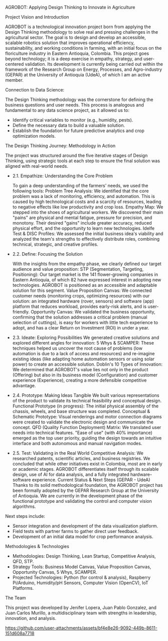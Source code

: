 AGROBOT: Applying Design Thinking to Innovate in Agriculture

Project Vision and Introduction

AGROBOT is a technological innovation project born from applying the Design Thinking methodology to solve real and pressing challenges in the agricultural sector. The goal is to design and develop an accessible, scalable robotics solution that improves operational efficiency, sustainability, and working conditions in farming, with an initial focus on the floriculture industry in Eastern Antioquia, Colombia.
This project goes beyond technology; it is a deep exercise in empathy, strategy, and user-centered validation. Its development is currently being carried out within the framework of the Research Group on Energy, Processes, and Agro-industry (GEPAR) at the University of Antioquia (UdeA), of which I am an active member.

Connection to Data Science:

The Design Thinking methodology was the cornerstone for defining the business questions and user needs. This process is analogous and fundamental to any data science project, as it allowed us to:

- Identify critical variables to monitor (e.g., humidity, pests).
- Define the necessary data to build a valuable solution.
- Establish the foundation for future predictive analytics and crop optimization models.

The Design Thinking Journey: Methodology in Action

The project was structured around the five iterative stages of Design Thinking, using strategic tools at each step to ensure the final solution was aligned with real-world needs.

- 2.1. Empathize: Understanding the Core Problem
  
  To gain a deep understanding of the farmers' needs, we used the following tools:
  Problem Tree Analysis: We identified that the core problem was a lack of monitoring, efficiency, and automation. This is caused by high technological costs and a scarcity of resources, leading to negative        effects like low productivity and crop loss.
  Empathy Map: We stepped into the shoes of agricultural workers. We discovered their main "pains" are physical and mental fatigue, pressure for precision, and monotony. Their desired "gains" include greater       accuracy, reduced physical effort, and the opportunity to learn new technologies.
  Idelfe Test & DISC Profiles: We assessed the initial business idea's viability and analyzed the team's strengths to effectively distribute roles, combining technical, strategic, and creative profiles.

- 2.2. Define: Focusing the Solution
  
  With the insights from the empathy phase, we clearly defined our target audience and value proposition:
  STP (Segmentation, Targeting, Positioning): Our target market is the 141 flower-growing companies in Eastern Antioquia, of which 82 have expressed interest in adopting new technologies. AGROBOT is positioned     as an accessible and adaptable solution for this segment.
  Value Proposition Canvas: We connected customer needs (monitoring crops, optimizing resources) with our solution: an integrated hardware (rover, sensors) and software (app) platform that reduces workload,        provides early-risk alerts, and is user-friendly.
  Opportunity Canvas: We validated the business opportunity, confirming that the solution addresses a critical problem (manual selection of cuttings), is easy for workers with little tech experience to adopt,      and has a clear Return on Investment (ROI) in under a year.

- 2.3. Ideate: Exploring Possibilities
  We generated creative solutions and explored different angles for innovation:
  5 Whys & SCAMPER: These techniques helped us uncover the root cause of problems (low automation is due to a lack of access and resources) and re-imagine existing ideas (like adapting home automation sensors or   using solar power) to create an accessible solution.
  Doblin's 10 Types of Innovation: We determined that AGROBOT's value lies not only in the product (Offering) but also in its business model (Configuration) and customer experience (Experience), creating a more    defensible competitive advantage.

- 2.4. Prototype: Making Ideas Tangible
  We built various representations of the product to validate its technical feasibility and conceptual design.
  Functional Prototype (in progress): The initial physical assembly of the chassis, wheels, and base structure was completed.
  Conceptual & Schematic Prototype: Visual renderings and motor connection diagrams were created to validate the electronic design and communicate the concept.
  QFD (Quality Function Deployment) Matrix: We translated user needs into technical features. "Ease of use" (with 40% importance) emerged as the top user priority, guiding the design towards an intuitive           interface and both autonomous and manual navigation modes.

- 2.5. Test: Validating in the Real World
  Competitive Analysis: We researched patents, scientific articles, and business registries. We concluded that while other initiatives exist in Colombia, most are in early or academic stages. AGROBOT               differentiates itself through its scalable design, use of AI for data analysis, and a fully integrated hardware-software experience.
  Current Status & Next Steps (GEPAR - UdeA)
  Thanks to its solid methodological foundation, the AGROBOT project has been formally adopted by the GEPAR Research Group at the University of Antioquia.
  We are currently in the development phase of the functional prototype and validating the control and computer vision algorithms.
  
Next steps include:

- Sensor integration and development of the data visualization platform.
- Field tests with partner farms to gather direct user feedback.
- Development of an initial data model for crop performance analysis.

Methodologies & Technologies

- Methodologies: Design Thinking, Lean Startup, Competitive Analysis, QFD, STP.
- Strategy Tools: Business Model Canvas, Value Proposition Canvas, Opportunity Canvas, 5 Whys, SCAMPER.
- Projected Technologies: Python (for control & analysis), Raspberry Pi/Arduino, Humidity/pH Sensors, Computer Vision (OpenCV), IoT Platforms.
  
The Team

This project was developed by Jenifer Lopera, Juan Pablo Gonzalez, and Juan Carlos Murillo, a multidisciplinary team with strengths in leadership, innovation, and analysis.

https://github.com/user-attachments/assets/bf4e8e26-9092-449b-8611-151d608a7718



